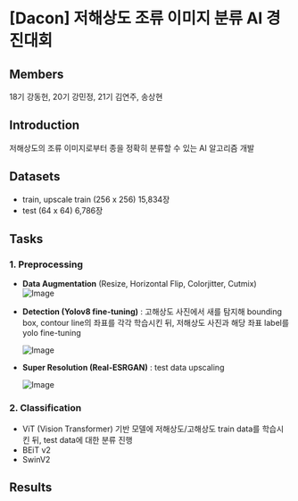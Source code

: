 # [Dacon] 저해상도 조류 이미지 분류 AI 경진대회

## Members
18기 강동헌, 20기 강민정, 21기 김연주, 송상현

## Introduction
저해상도의 조류 이미지로부터 종을 정확히 분류할 수 있는 AI 알고리즘 개발  

## Datasets
- train, upscale train (256 x 256) 15,834장
- test (64 x 64) 6,786장

## Tasks
### 1. Preprocessing
   - **Data Augmentation** (Resize, Horizontal Flip, Colorjitter, Cutmix)  
     ![Image](https://github.com/user-attachments/assets/d5edc9b0-8c19-448e-ab0a-4581737efd48)
     
   - **Detection (Yolov8 fine-tuning)** : 고해상도 사진에서 새를 탐지해 bounding box, contour line의 좌표를 각각 학습시킨 뒤, 저해상도 사진과 해당 좌표 label를 yolo fine-tuning
     
     ![Image](https://github.com/user-attachments/assets/9ac33206-4941-4fdc-9276-b0367c7b8b27)
     
   - **Super Resolution (Real-ESRGAN)** : test data upscaling
     
     ![Image](https://github.com/user-attachments/assets/a8ccf951-f01a-4758-9c81-2536e547f201)
  
### 2. Classification
   - ViT (Vision Transformer) 기반 모델에 저해상도/고해상도 train data를 학습시킨 뒤, test data에 대한 분류 진행
   - BEiT v2
   - SwinV2

## Results


